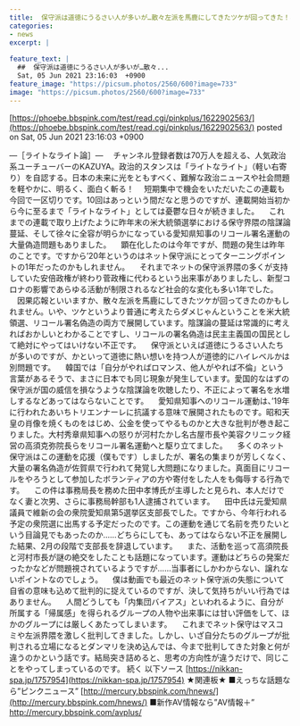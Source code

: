```yaml
---
title:  保守派は道徳にうるさい人が多いが…散々左派を馬鹿にしてきたツケが回ってきた！ネトウヨが醸し出す「身内に甘い」というダサさ 	
categories:
- news
excerpt: |
  
feature_text: |
  ##  保守派は道徳にうるさい人が多いが…散々...
  Sat, 05 Jun 2021 23:16:03  +0900
feature_image: "https://picsum.photos/2560/600?image=733"
image: "https://picsum.photos/2560/600?image=733"
---
```


[https://phoebe.bbspink.com/test/read.cgi/pinkplus/1622902563/](https://phoebe.bbspink.com/test/read.cgi/pinkplus/1622902563/)
posted on Sat, 05 Jun 2021 23:16:03  +0900

<!--more-->

—［ライトなライト論］— 　チャンネル登録者数は70万人を超える、人気政治系ユーチューバーのKAZUYA。政治的スタンスは「ライトなライト」（軽い右寄り）を自認する。日本の未来に光をともすべく、難解な政治ニュースや社会問題を軽やかに、明るく、面白く斬る！ 　短期集中で機会をいただいたこの連載も今回で一区切りです。10回はあっという間だなと思うのですが、連載開始当初から今に至るまで「ライトなライト」としては憂鬱な日々が続きました。 　これまでの連載で取り上げたように昨年末の米大統領選挙における保守界隈の陰謀論蔓延、そして徐々に全容が明らかになっている愛知県知事のリコール署名運動の大量偽造問題もありました。 　顕在化したのは今年ですが、問題の発生は昨年のことです。ですから’20年というのはネット保守派にとってターニングポイントの1年だったのかもしれません。 　それまでネットの保守派界隈の多くが支持していた安倍政権が終わり菅政権に代わるという出来事がありましたし、新型コロナの影響であらゆる活動が制限されるなど社会的な変化も多い1年でした。 　因果応報といいますか、散々左派を馬鹿にしてきたツケが回ってきたのかもしれません。いや、ツケというより普通に考えたらダメじゃんということを米大統領選、リコール署名偽造の両方で展開しています。陰謀論の蔓延は常識的に考えればおかしいとわかることですし、リコールの署名偽造は民主主義国の国民として絶対にやってはいけない不正です。 　保守派といえば道徳にうるさい人たちが多いのですが、かといって道徳に熱い想いを持つ人が道徳的にハイレベルかは別問題です。 　韓国では「自分がやればロマンス、他人がやれば不倫」という言葉があるそうで、まさに日本でも同じ現象が発生しています。愛国的なはずの保守派が国の威信を損なうような陰謀論を吹聴したり、不正によって署名を水増しするなどあってはならないことです。 　愛知県知事へのリコール運動は、’19年に行われたあいちトリエンナーレに抗議する意味で展開されたものです。昭和天皇の肖像を焼くものをはじめ、公金を使ってやるものかと大きな批判が巻き起こりました。大村秀章県知事への怒りが河村たかし名古屋市長や美容クリニック経営の高須克弥院長らをリコール署名運動へと駆り立てました。 　多くのネット保守派はこの運動を応援（僕もです）しましたが、署名の集まりが芳しくなく、大量の署名偽造が佐賀県で行われて発覚し大問題になりました。真面目にリコールをやろうとして参加したボランティアの方や寄付をした人をも侮辱する行為です。 　この件は事務局長を務めた田中孝博氏が主導したと見られ、本人だけでなく妻と次男、さらに事務局幹部も1人逮捕されています。 　田中氏は元愛知県議員で維新の会の衆院愛知県第5選挙区支部長でした。ですから、今年行われる予定の衆院選に出馬する予定だったのです。この運動を通じて名前を売りたいという目論見でもあったのか……どちらにしても、あってはならない不正を展開した結果、2月の段階で支部長を辞退しています。 　また、活動を巡って高須院長と河村市長が謎の絶交をしたことも話題になっています。運動はどちらの発案だったかなどが問題視されているようですが……当事者にしかわからない、譲れないポイントなのでしょう。 　僕は動画でも最近のネット保守派の失態について自省の意味も込めて批判的に捉えているのですが、決して気持ちがいい行為ではありません。 　人間どうしても「内集団バイアス」といわれるように、自分が所属する「帰属感」を得られるグループの人物や出来事には甘い評価をして、ほかのグループには厳しくあたってしまいます。 　これまでネット保守はマスコミや左派界隈を激しく批判してきました。しかし、いざ自分たちのグループが批判される立場になるとダンマリを決め込んでは、今まで批判してきた対象と何が違うのかという話です。結局突き詰めると、思考の方向性が違うだけで、同じことをやってしまっているのです。 続く 以下ソース [https://nikkan-spa.jp/1757954](https://nikkan-spa.jp/1757954) ★関連板★ ■えっちな話題なら”ピンクニュース” [http://mercury.bbspink.com/hnews/](http://mercury.bbspink.com/hnews/) ■新作AV情報なら”AV情報＋” http://mercury.bbspink.com/avplus/
